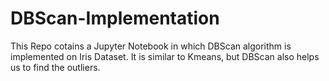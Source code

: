 # DBScan-Implementation

This Repo cotains a Jupyter Notebook in which DBScan algorithm is implemented on Iris Dataset. 
It is similar to Kmeans, but DBScan also helps us to find the outliers.
